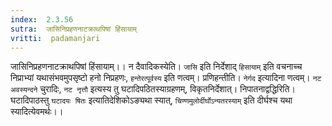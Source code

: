 ```yaml
---
index:  2.3.56
sutra:  जासिनिप्रहणनाटक्राथपिषां हिंसायाम्
vritti:  padamanjari
---
```


जासिनिप्रहणनाटक्राथपिषां हिंसायाम्।। न दैवादिकस्येति। `जासि` इति निर्देशाद् `हिसायाम्` इति वचनाच्च निप्राभ्यां यथासंभवमुपसृष्टो हनो निप्रहणः, `हन्तेरत्पूर्वस्य` इति णत्वम्। प्रणिहन्तीति। `नेर्गद` इत्यादिना णत्वम्। `नट अवस्यन्दने` चुरादिः, `नट नृत्तौ` इत्यस्य तु घटादिपठितस्याग्रहणम्, विकृतनिर्देशात्। निपातनाद्वद्धिरिति। घटादिपाठस्तु `घटादयः षितः` इत्यातिदेशिकोऽङ्यथा स्यात्, `चिण्णमुलोर्दीर्घोऽन्यतरस्याम्` इति दीर्घश्च यथा स्यादित्येवमर्थः।।
